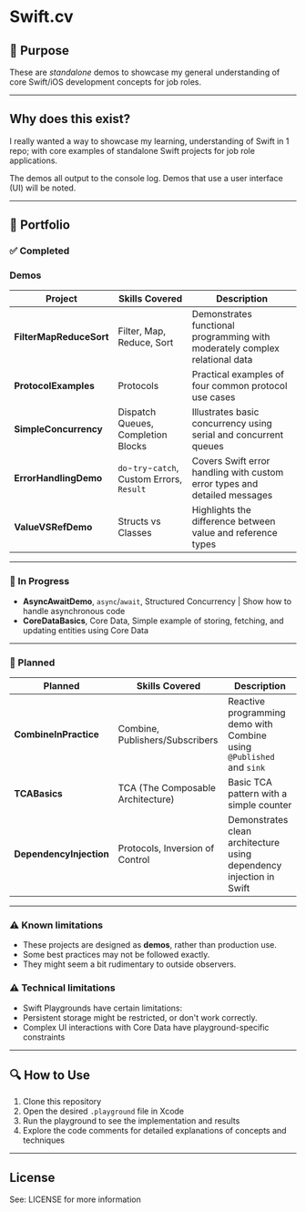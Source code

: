 # Swift.cv

## 🎯 Purpose

These are *standalone* demos to showcase my general understanding of core Swift/iOS development concepts for job roles.

---

## Why does this exist?

I really wanted a way to showcase my learning, understanding of Swift in 1 repo; with core examples of standalone Swift projects for job role applications.

The demos all output to the console log.  Demos that use a user interface (UI) will be noted.

---

## 📂 Portfolio

### ✅ Completed

### Demos

| Project                 | Skills Covered                              | Description                                                                 |
| ----------------------- | ------------------------------------------- | --------------------------------------------------------------------------- |
| **FilterMapReduceSort** | Filter, Map, Reduce, Sort                   | Demonstrates functional programming with moderately complex relational data |
| **ProtocolExamples**    | Protocols                                   | Practical examples of four common protocol use cases                        |
| **SimpleConcurrency**   | Dispatch Queues, Completion Blocks          | Illustrates basic concurrency using serial and concurrent queues            |
| **ErrorHandlingDemo**   | `do`-`try`-`catch`, Custom Errors, `Result` | Covers Swift error handling with custom error types and detailed messages   |
| **ValueVSRefDemo**      | Structs vs Classes                          | Highlights the difference between value and reference types                 |


---

### 📝 In Progress


- **AsyncAwaitDemo**, `async`/`await`, Structured Concurrency | Show how to handle asynchronous code
- **CoreDataBasics**, Core Data, Simple example of storing, fetching, and updating entities using Core Data

---

### 📝 Planned

| Planned       | Skills Covered                          | Description                                                                |
| ----------------------- | --------------------------------------- | -------------------------------------------------------------------------- |
| **CombineInPractice**   | Combine, Publishers/Subscribers         | Reactive programming demo with Combine using `@Published` and `sink`       |
| **TCABasics**           | TCA (The Composable Architecture)       | Basic TCA pattern with a simple counter        |
| **DependencyInjection** | Protocols, Inversion of Control         | Demonstrates clean architecture using dependency injection in Swift        |

---

### ⚠️ Known limitations

- These projects are designed as **demos**, rather than production use.
- Some best practices may not be followed exactly.
- They might seem a bit rudimentary to outside observers.

### ⚠️ Technical limitations

- Swift Playgrounds have certain limitations:
- Persistent storage might be restricted, or don't work correctly.
- Complex UI interactions with Core Data have playground-specific constraints

---

## 🔍 How to Use

1. Clone this repository
2. Open the desired `.playground` file in Xcode
3. Run the playground to see the implementation and results
4. Explore the code comments for detailed explanations of concepts and techniques

---

## License

See: LICENSE for more information


